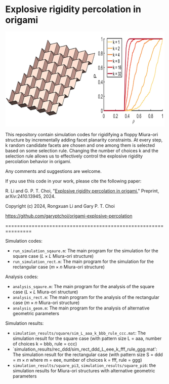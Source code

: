 # Explosive rigidity percolation in origami

<img src = "https://github.com/garyptchoi/origami-explosive-percolation/blob/main/cover.jpg" height="300" />

This repository contain simulation codes for rigidifying a floppy Miura-ori structure by incrementally adding facet planarity constraints.
At every step, k random candidate facets are chosen and one among them is selected based on some selection rule.
Changing the number of choices k and the selection rule allows us to effectively control the explosive rigidity percolation behavior in origami.

Any comments and suggestions are welcome. 

If you use this code in your work, please cite the following paper:

R. Li and G. P. T. Choi,
"[Explosive rigidity percolation in origami.](https://arxiv.org/abs/2410.13945)"
Preprint, arXiv:2410.13945, 2024.

Copyright (c) 2024, Rongxuan Li and Gary P. T. Choi

https://github.com/garyptchoi/origami-explosive-percolation

===============================================================

Simulation codes:
* `run_simulation_sqaure.m`: The main program for the simulation for the square case ($L \times L$ Miura-ori structure)
* `run_simulation_rect.m`: The main program for the simulation for the rectangular case ($m \times n$ Miura-ori structure)

Analysis codes:
* `analysis_sqaure.m`: The main program for the analysis of the square case ($L \times L$ Miura-ori structure)
* `analysis_rect.m`: The main program for the analysis of the rectangular case ($m \times n$ Miura-ori structure)
* `analysis_geom.m`: The main program for the analysis of alternative geometric parameters 

Simulation results:
* `simulation_results/square/sim_L_aaa_k_bbb_rule_ccc.mat`: The simulation result for the square case (with pattern size L = aaa, number of choices k = bbb, rule = ccc)
* `simulation_results/rec_ddd/sim_rect_ddd_L_eee_k_fff_rule_ggg.mat': The simulation result for the rectangular case (with pattern size S = ddd = $m \times n$ where m = eee, number of choices k = fff, rule = ggg)
* `simulation_results/square_pi3`, `simulation_results/square_pi6`: the simulation results for Miura-ori structures with alternative geometric parameters
